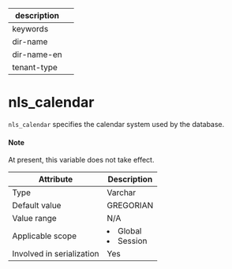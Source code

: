|description||
|---|---|
|keywords||
|dir-name||
|dir-name-en||
|tenant-type||

# nls_calendar

`nls_calendar` specifies the calendar system used by the database.

<main id="notice" type='explain'>
    <h4>Note</h4>
    <p>At present, this variable does not take effect. </p>
</main>

| **Attribute** | **Description** |
|---------|------------------------------------------------------------------------------------------------------------|
| Type | Varchar |
| Default value | GREGORIAN |
| Value range | N/A |
| Applicable scope | <li> Global   <li> Session |
| Involved in serialization | Yes |

